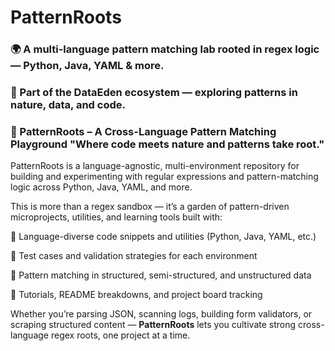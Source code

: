 # PatternRoots
### **🌍 A multi-language pattern matching lab rooted in regex logic — Python, Java, YAML &amp; more.**
### **🌱 Part of the DataEden ecosystem — exploring patterns in nature, data, and code.**

### **🌿 PatternRoots – A Cross-Language Pattern Matching Playground "Where code meets nature and patterns take root."**

PatternRoots is a language-agnostic, multi-environment repository for building and experimenting with regular expressions and pattern-matching logic across Python, Java, YAML, and more.

This is more than a regex sandbox — it’s a garden of pattern-driven microprojects, utilities, and learning tools built with:

🧩 Language-diverse code snippets and utilities (Python, Java, YAML, etc.)

🧪 Test cases and validation strategies for each environment

🧵 Pattern matching in structured, semi-structured, and unstructured data

📄 Tutorials, README breakdowns, and project board tracking

Whether you’re parsing JSON, scanning logs, building form validators, or scraping structured content — **PatternRoots** lets you cultivate strong cross-language regex roots, one project at a time.
